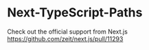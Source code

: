 # Next-TypeScript-Paths

Check out the official support from Next.js https://github.com/zeit/next.js/pull/11293
